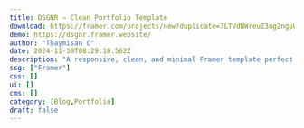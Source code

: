 ```yaml
---
title: DSGNR — Clean Portfolio Template
download: https://framer.com/projects/new?duplicate=7LTVdNWreuZ3ng2ngpUp&duplicateType=siteTemplate
demo: https://dsgnr.framer.website/
author: "Thaymisan C"
date: 2024-11-30T08:29:10.562Z
description: "A responsive, clean, and minimal Framer template perfect for designers. Featuring modern animations, CMS, and dark & light modes."
ssg: ["Framer"]
css: []
ui: []
cms: []
category: [Blog,Portfolio]
draft: false
---
```

